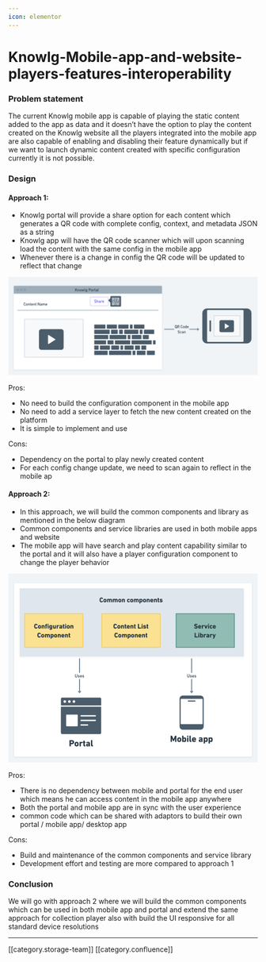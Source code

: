 ```yaml
---
icon: elementor
---
```


# Knowlg-Mobile-app-and-website-players-features-interoperability

### Problem statement

The current Knowlg mobile app is capable of playing the static content added to the app as data and it doesn’t have the option to play the content created on the Knowlg website all the players integrated into the mobile app are also capable of enabling and disabling their feature dynamically but if we want to launch dynamic content created with specific configuration currently it is not possible.

### Design

#### Approach 1:

* Knowlg portal will provide a share option for each content which generates a QR code with complete config, context, and metadata JSON as a string
* Knowlg app will have the QR code scanner which will upon scanning load the content with the same config in the mobile app
* Whenever there is a change in config the QR code will be updated to reflect that change

![](../../../../.gitbook/assets/image-20220929-085954.png)

Pros:

* No need to build the configuration component in the mobile app
* No need to add a service layer to fetch the new content created on the platform
* It is simple to implement and use

Cons:

* Dependency on the portal to play newly created content
* For each config change update, we need to scan again to reflect in the mobile ap

#### Approach 2:

* In this approach, we will build the common components and library as mentioned in the below diagram
* Common components and service libraries are used in both mobile apps and website
* The mobile app will have search and play content capability similar to the portal and it will also have a player configuration component to change the player behavior

![](../../../../.gitbook/assets/image-20220929-091926.png)

Pros:

* There is no dependency between mobile and portal for the end user which means he can access content in the mobile app anywhere
* Both the portal and mobile app are in sync with the user experience
* common code which can be shared with adaptors to build their own portal / mobile app/ desktop app

Cons:

* Build and maintenance of the common components and service library
* Development effort and testing are more compared to approach 1

### Conclusion

We will go with approach 2 where we will build the common components which can be used in both mobile app and portal and extend the same approach for collection player also with build the UI responsive for all standard device resolutions

***

\[\[category.storage-team]] \[\[category.confluence]]
